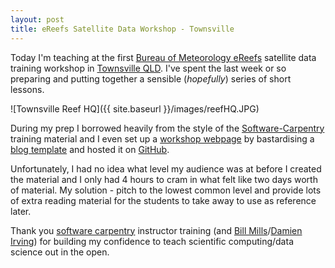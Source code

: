 ```yaml
---
layout: post
title: eReefs Satellite Data Workshop - Townsville
---
```

Today I'm teaching at the first [Bureau of Meteorology eReefs](http://www.bom.gov.au/marinewaterquality/) satellite data training workshop in [Townsville QLD](http://en.wikipedia.org/wiki/Townsville). I've spent the last week or so preparing and putting together a sensible (*hopefully*) series of short lessons.

![Townsville Reef HQ]({{ site.baseurl }}/images/reefHQ.JPG)

During my prep I borrowed heavily from the style of the [Software-Carpentry](http://software-carpentry.org/) training material and I even set up a [workshop webpage](https://ereefs.github.io/) by bastardising a [blog template](http://www.robtheoceanographer.com/MyFirstPost/) and hosted it on [GitHub](https://pages.github.com/).

Unfortunately, I had no idea what level my audience was at before I created the material and I only had 4 hours to cram in what felt like two days worth of material. My solution - pitch to the lowest common level and provide lots of extra reading material for the students to take away to use as reference later.

Thank you [software carpentry](http://software-carpentry.org/) instructor training (and [Bill Mills](https://twitter.com/billdoesphysics)/[Damien Irving](https://twitter.com/drclimate)) for building my confidence to teach scientific computing/data science out in the open.
